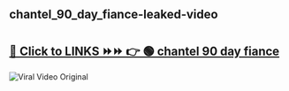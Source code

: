 
 ## chantel_90_day_fiance-leaked-video 

# <h2><a href="https://clipsfans.com/chantel_90_day_fiance&ref=git">🔗 Click to LINKS ⏩⏩ 👉 🟢 chantel 90 day fiance </a></h2>

<a href="https://clipsfans.com/chantel_90_day_fiance&ref=git" rel="nofollow" data-target="animated-image.originalLink"><img src="https://i.ibb.co.com/xMMVF88/686577567.gif" alt="Viral Video Original" style="max-width: 100%; display: inline-block;" data-target="animated-image.originalImage"></a>
